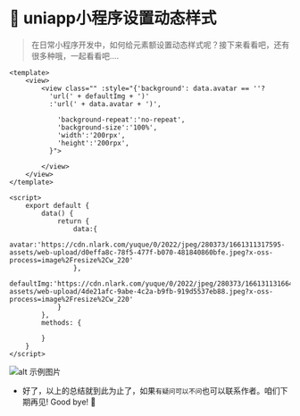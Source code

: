 



# :baguette_bread: uniapp小程序设置动态样式



>在日常小程序开发中，如何给元素额设置动态样式呢？接下来看看吧，还有很多种哦，一起看看吧....

>



```
<template>
    <view>
		<view class="" :style="{'background': data.avatar == ''? 
		  'url(' + defaultImg + ')'
		  :'url(' + data.avatar + ')',

			'background-repeat':'no-repeat',
			'background-size':'100%',
			'width':'200rpx',
			'height':'200rpx',
		  }">
			
		</view>
    </view>
</template>

<script>
    export default {
        data() {
            return {
				data:{
					avatar:'https://cdn.nlark.com/yuque/0/2022/jpeg/280373/1661311317595-assets/web-upload/d0effa8c-78f5-477f-b070-481840860bfe.jpeg?x-oss-process=image%2Fresize%2Cw_220'
				},
				defaultImg:'https://cdn.nlark.com/yuque/0/2022/jpeg/280373/1661311316649-assets/web-upload/4de21afc-9abe-4c2a-b9fb-919d5537eb88.jpeg?x-oss-process=image%2Fresize%2Cw_220'
            }
        },
        methods: {
            
        }
    }
</script>

```


![alt 示例图片](/img/study/uniapp/uniapp小程序设置动态样式/demo.jpg)




* 好了，以上的总结就到此为止了，如果`有疑问可以不问`也可以联系作者。咱们下期再见! Good bye! 🌸